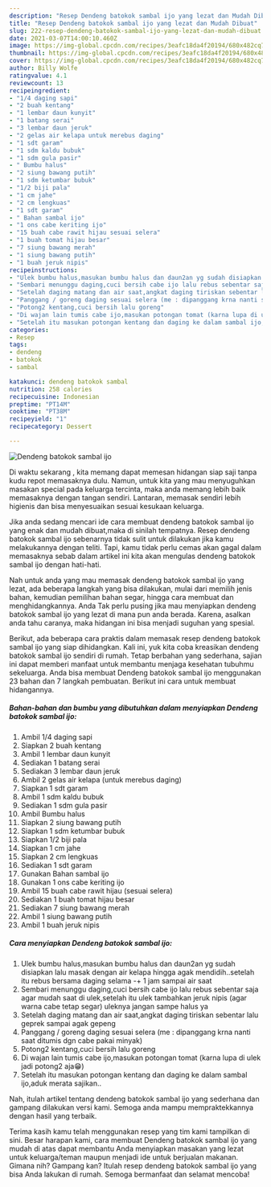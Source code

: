 ```yaml
---
description: "Resep Dendeng batokok sambal ijo yang lezat dan Mudah Dibuat"
title: "Resep Dendeng batokok sambal ijo yang lezat dan Mudah Dibuat"
slug: 222-resep-dendeng-batokok-sambal-ijo-yang-lezat-dan-mudah-dibuat
date: 2021-03-07T14:00:10.460Z
image: https://img-global.cpcdn.com/recipes/3eafc18da4f20194/680x482cq70/dendeng-batokok-sambal-ijo-foto-resep-utama.jpg
thumbnail: https://img-global.cpcdn.com/recipes/3eafc18da4f20194/680x482cq70/dendeng-batokok-sambal-ijo-foto-resep-utama.jpg
cover: https://img-global.cpcdn.com/recipes/3eafc18da4f20194/680x482cq70/dendeng-batokok-sambal-ijo-foto-resep-utama.jpg
author: Billy Wolfe
ratingvalue: 4.1
reviewcount: 13
recipeingredient:
- "1/4 daging sapi"
- "2 buah kentang"
- "1 lembar daun kunyit"
- "1 batang serai"
- "3 lembar daun jeruk"
- "2 gelas air kelapa untuk merebus daging"
- "1 sdt garam"
- "1 sdm kaldu bubuk"
- "1 sdm gula pasir"
- " Bumbu halus"
- "2 siung bawang putih"
- "1 sdm ketumbar bubuk"
- "1/2 biji pala"
- "1 cm jahe"
- "2 cm lengkuas"
- "1 sdt garam"
- " Bahan sambal ijo"
- "1 ons cabe keriting ijo"
- "15 buah cabe rawit hijau sesuai selera"
- "1 buah tomat hijau besar"
- "7 siung bawang merah"
- "1 siung bawang putih"
- "1 buah jeruk nipis"
recipeinstructions:
- "Ulek bumbu halus,masukan bumbu halus dan daun2an yg sudah disiapkan lalu masak dengan air kelapa hingga agak mendidih..setelah itu rebus bersama daging selama -+ 1 jam sampai air saat"
- "Sembari menunggu daging,cuci bersih cabe ijo lalu rebus sebentar saja agar mudah saat di ulek,setelah itu ulek tambahkan jeruk nipis (agar warna cabe tetap segar) uleknya jangan sampe halus ya"
- "Setelah daging matang dan air saat,angkat daging tiriskan sebentar lalu geprek sampai agak gepeng"
- "Panggang / goreng daging sesuai selera (me : dipanggang krna nanti saat ditumis dgn cabe pakai minyak)"
- "Potong2 kentang,cuci bersih lalu goreng"
- "Di wajan lain tumis cabe ijo,masukan potongan tomat (karna lupa di ulek jadi potong2 aja😁)"
- "Setelah itu masukan potongan kentang dan daging ke dalam sambal ijo,aduk merata sajikan.."
categories:
- Resep
tags:
- dendeng
- batokok
- sambal

katakunci: dendeng batokok sambal 
nutrition: 258 calories
recipecuisine: Indonesian
preptime: "PT14M"
cooktime: "PT38M"
recipeyield: "1"
recipecategory: Dessert

---
```



![Dendeng batokok sambal ijo](https://img-global.cpcdn.com/recipes/3eafc18da4f20194/680x482cq70/dendeng-batokok-sambal-ijo-foto-resep-utama.jpg)

Di waktu  sekarang , kita memang dapat memesan hidangan siap saji tanpa kudu repot memasaknya dulu. Namun, untuk kita yang mau menyuguhkan masakan special pada keluarga tercinta, maka anda memang lebih baik memasaknya dengan tangan sendiri. Lantaran, memasak sendiri lebih higienis dan bisa menyesuaikan sesuai kesukaan keluarga.

Jika anda sedang mencari ide cara membuat dendeng batokok sambal ijo yang enak dan mudah dibuat,maka di sinilah tempatnya. Resep dendeng batokok sambal ijo  sebenarnya tidak sulit untuk dilakukan jika kamu melakukannya dengan teliti. Tapi, kamu tidak perlu cemas akan gagal dalam memasaknya 
sebab dalam artikel ini kita akan mengulas dendeng batokok sambal ijo dengan hati-hati.  



Nah untuk anda yang mau memasak dendeng batokok sambal ijo yang lezat, ada beberapa langkah yang bisa dilakukan, mulai dari memilih jenis bahan, kemudian pemilihan bahan segar, hingga cara membuat dan menghidangkannya. Anda Tak perlu pusing jika mau menyiapkan dendeng batokok sambal ijo yang lezat di mana pun anda berada. Karena, asalkan anda  tahu caranya, maka hidangan ini bisa menjadi suguhan yang spesial.

Berikut, ada beberapa cara praktis  dalam memasak resep dendeng batokok sambal ijo yang siap dihidangkan. Kali ini, yuk kita coba kreasikan dendeng batokok sambal ijo sendiri di rumah. Tetap berbahan yang sederhana, sajian ini dapat memberi manfaat untuk membantu menjaga kesehatan tubuhmu sekeluarga. Anda bisa membuat Dendeng batokok sambal ijo menggunakan 23 bahan dan 7 langkah pembuatan. Berikut ini cara untuk membuat hidangannya.

<!--inarticleads1-->

##### Bahan-bahan dan bumbu yang dibutuhkan dalam menyiapkan Dendeng batokok sambal ijo:

1. Ambil 1/4 daging sapi
1. Siapkan 2 buah kentang
1. Ambil 1 lembar daun kunyit
1. Sediakan 1 batang serai
1. Sediakan 3 lembar daun jeruk
1. Ambil 2 gelas air kelapa (untuk merebus daging)
1. Siapkan 1 sdt garam
1. Ambil 1 sdm kaldu bubuk
1. Sediakan 1 sdm gula pasir
1. Ambil  Bumbu halus
1. Siapkan 2 siung bawang putih
1. Siapkan 1 sdm ketumbar bubuk
1. Siapkan 1/2 biji pala
1. Siapkan 1 cm jahe
1. Siapkan 2 cm lengkuas
1. Sediakan 1 sdt garam
1. Gunakan  Bahan sambal ijo
1. Gunakan 1 ons cabe keriting ijo
1. Ambil 15 buah cabe rawit hijau (sesuai selera)
1. Sediakan 1 buah tomat hijau besar
1. Sediakan 7 siung bawang merah
1. Ambil 1 siung bawang putih
1. Ambil 1 buah jeruk nipis




<!--inarticleads2-->

##### Cara menyiapkan Dendeng batokok sambal ijo:

1. Ulek bumbu halus,masukan bumbu halus dan daun2an yg sudah disiapkan lalu masak dengan air kelapa hingga agak mendidih..setelah itu rebus bersama daging selama -+ 1 jam sampai air saat
1. Sembari menunggu daging,cuci bersih cabe ijo lalu rebus sebentar saja agar mudah saat di ulek,setelah itu ulek tambahkan jeruk nipis (agar warna cabe tetap segar) uleknya jangan sampe halus ya
1. Setelah daging matang dan air saat,angkat daging tiriskan sebentar lalu geprek sampai agak gepeng
1. Panggang / goreng daging sesuai selera (me : dipanggang krna nanti saat ditumis dgn cabe pakai minyak)
1. Potong2 kentang,cuci bersih lalu goreng
1. Di wajan lain tumis cabe ijo,masukan potongan tomat (karna lupa di ulek jadi potong2 aja😁)
1. Setelah itu masukan potongan kentang dan daging ke dalam sambal ijo,aduk merata sajikan..




Nah, itulah artikel tentang  dendeng batokok sambal ijo  yang sederhana dan gampang dilakukan versi kami. Semoga anda mampu mempraktekkannya dengan hasil yang terbaik. 

Terima kasih kamu telah menggunakan resep yang tim kami tampilkan di sini. Besar harapan kami, cara membuat  Dendeng batokok sambal ijo yang mudah di atas dapat membantu Anda menyiapkan masakan yang lezat untuk keluarga/teman maupun menjadi ide untuk berjualan makanan. Gimana nih? Gampang kan? Itulah resep dendeng batokok sambal ijo yang bisa Anda lakukan di rumah. Semoga bermanfaat dan selamat mencoba!


